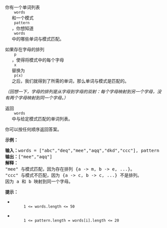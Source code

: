 <html>
 <body>
  <p>
   你有一个单词列表
   <code>
    words
   </code>
   和一个模式
   <code>
    pattern
   </code>
   ，你想知道
   <code>
    words
   </code>
   中的哪些单词与模式匹配。
  </p>
  <p>
   如果存在字母的排列
   <code>
    p
   </code>
   ，使得将模式中的每个字母
   <code>
    x
   </code>
   替换为
   <code>
    p(x)
   </code>
   之后，我们就得到了所需的单词，那么单词与模式是匹配的。
  </p>
  <p>
   <em>
    （回想一下，字母的排列是从字母到字母的双射：每个字母映射到另一个字母，没有两个字母映射到同一个字母。）
   </em>
  </p>
  <p>
   返回
   <code>
    words
   </code>
   中与给定模式匹配的单词列表。
  </p>
  <p>
   你可以按任何顺序返回答案。
  </p>
  <p>
  </p>
  <p>
   <strong>
    示例：
   </strong>
  </p>
  <pre><strong>输入：</strong>words = ["abc","deq","mee","aqq","dkd","ccc"], pattern = "abb"
<strong>输出：</strong>["mee","aqq"]
<strong>解释：
</strong>"mee" 与模式匹配，因为存在排列 {a -&gt; m, b -&gt; e, ...}。
"ccc" 与模式不匹配，因为 {a -&gt; c, b -&gt; c, ...} 不是排列。
因为 a 和 b 映射到同一个字母。</pre>
  <p>
  </p>
  <p>
   <strong>
    提示：
   </strong>
  </p>
  <ul>
   <li>
    <code>
     1 &lt;= words.length &lt;= 50
    </code>
   </li>
   <li>
    <code>
     1 &lt;= pattern.length = words[i].length &lt;= 20
    </code>
   </li>
  </ul>
 </body>
</html>